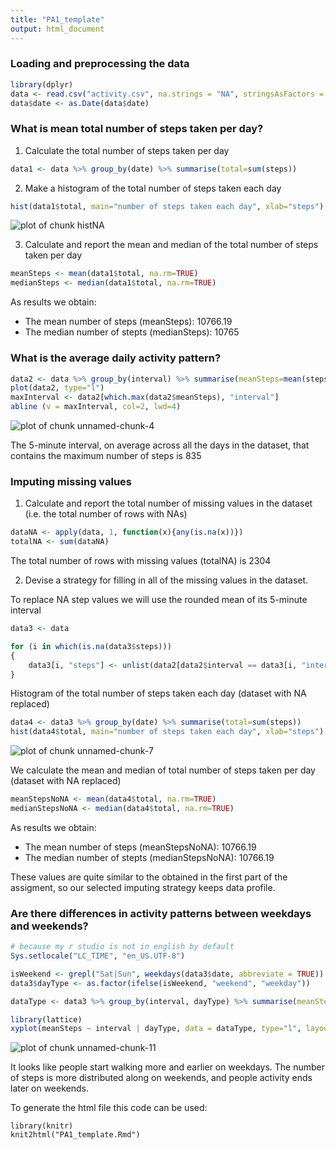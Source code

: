 ```yaml
---
title: "PA1_template"
output: html_document
---
```


### Loading and preprocessing the data



```r
library(dplyr)
data <- read.csv("activity.csv", na.strings = "NA", stringsAsFactors = FALSE)
data$date <- as.Date(data$date)
```

### What is mean total number of steps taken per day?

1. Calculate the total number of steps taken per day



```r
data1 <- data %>% group_by(date) %>% summarise(total=sum(steps))
```

2. Make a histogram of the total number of steps taken each day


```r
hist(data1$total, main="number of steps taken each day", xlab="steps")
```

![plot of chunk histNA](figure/histNA-1.png) 

3. Calculate and report the mean and median of the total number of steps taken per day


```r
meanSteps <- mean(data1$total, na.rm=TRUE)
medianSteps <- median(data1$total, na.rm=TRUE)
```

As results we obtain:

* The mean number of steps (meanSteps): 10766.19
* The median number of stepts (medianSteps): 10765

### What is the average daily activity pattern?


```r
data2 <- data %>% group_by(interval) %>% summarise(meanSteps=mean(steps, na.rm=TRUE))
plot(data2, type="l")
maxInterval <- data2[which.max(data2$meanSteps), "interval"]
abline (v = maxInterval, col=2, lwd=4)
```

![plot of chunk unnamed-chunk-4](figure/unnamed-chunk-4-1.png) 

The 5-minute interval, on average across all the days in the dataset, that contains the maximum number of steps is 835

### Imputing missing values

1. Calculate and report the total number of missing values in the dataset (i.e. the total number of rows with NAs)


```r
dataNA <- apply(data, 1, function(x){any(is.na(x))})
totalNA <- sum(dataNA)
```

The total number of rows with missing values (totalNA) is 2304

2. Devise a strategy for filling in all of the missing values in the dataset.

To replace NA step values we will use the rounded mean of its 5-minute interval


```r
data3 <- data

for (i in which(is.na(data3$steps))) 
{
    data3[i, "steps"] <- unlist(data2[data2$interval == data3[i, "interval"], "meanSteps"])
}
```

Histogram of the total number of steps taken each day (dataset with NA replaced)


```r
data4 <- data3 %>% group_by(date) %>% summarise(total=sum(steps))
hist(data4$total, main="number of steps taken each day", xlab="steps")
```

![plot of chunk unnamed-chunk-7](figure/unnamed-chunk-7-1.png) 

We calculate the mean and median of total number of steps taken per day (dataset with NA replaced)


```r
meanStepsNoNA <- mean(data4$total, na.rm=TRUE)
medianStepsNoNA <- median(data4$total, na.rm=TRUE)
```

As results we obtain:

* The mean number of steps (meanStepsNoNA): 10766.19
* The median number of stepts (medianStepsNoNA): 10766.19


These values are quite similar to the obtained in the first part of the assigment, so our selected imputing strategy keeps data profile. 

### Are there differences in activity patterns between weekdays and weekends?


```r
# because my r studio is not in english by default
Sys.setlocale("LC_TIME", "en_US.UTF-8")
```


```r
isWeekend <- grepl("Sat|Sun", weekdays(data3$date, abbreviate = TRUE))
data3$dayType <- as.factor(ifelse(isWeekend, "weekend", "weekday"))

dataType <- data3 %>% group_by(interval, dayType) %>% summarise(meanSteps=mean(steps, na.rm=TRUE))
```


```r
library(lattice)
xyplot(meanSteps ~ interval | dayType, data = dataType, type="l", layout = c(1, 2))
```

![plot of chunk unnamed-chunk-11](figure/unnamed-chunk-11-1.png) 

It looks like people start walking more and earlier on weekdays. The number of steps is more distributed along on weekends, and people activity ends later on weekends.

To generate the html file this code can be used:

```
library(knitr)
knit2html("PA1_template.Rmd")
```
